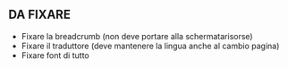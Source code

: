 ## DA FIXARE

- Fixare la breadcrumb (non deve portare alla schermatarisorse)
- Fixare il traduttore (deve mantenere la lingua anche al cambio pagina)
- Fixare font di tutto
